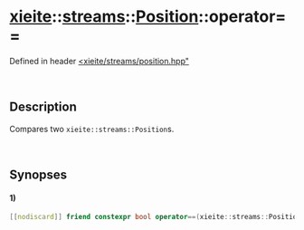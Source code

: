 # [xieite](../../../../../../xieite.md)\:\:[streams](../../../../../../streams.md)\:\:[Position](../../../../position.md)\:\:operator==
Defined in header [<xieite/streams/position.hpp"](../../../../../../../include/xieite/streams/position.hpp)

&nbsp;

## Description
Compares two `xieite::streams::Position`s.

&nbsp;

## Synopses
#### 1)
```cpp
[[nodiscard]] friend constexpr bool operator==(xieite::streams::Position position1, xieite::streams::Position position2) noexcept;
```
